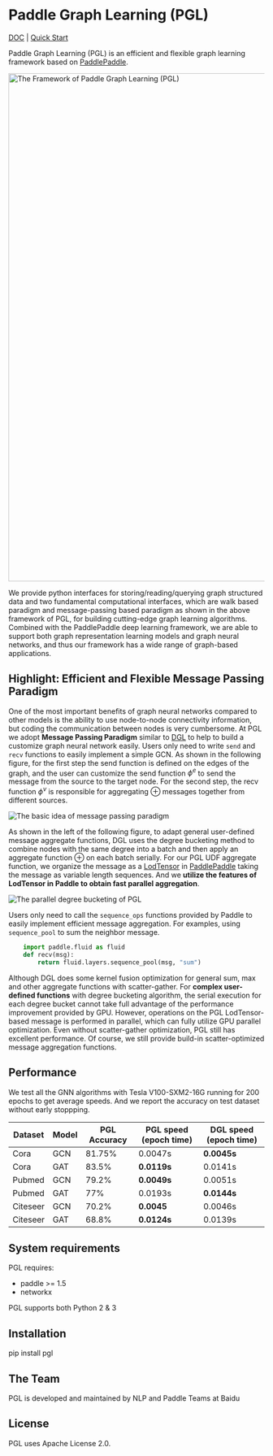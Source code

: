 # Paddle Graph Learning (PGL) 

[DOC](https://pgl.readthedocs.io/en/latest/) | [Quick Start](https://pgl.readthedocs.io/en/latest/instruction.html)

Paddle Graph Learning (PGL) is an efficient and flexible graph learning framework based on [PaddlePaddle](https://github.com/PaddlePaddle/Paddle). 


<img src="https://github.com/PaddlePaddle/PGL/blob/master/docs/source/_static/framework_of_pgl.png" alt="The Framework of Paddle Graph Learning (PGL)" width="1000">


We provide python interfaces for storing/reading/querying graph structured data and two fundamental computational interfaces, which are walk based paradigm and message-passing based paradigm as shown in the above framework of PGL, for building cutting-edge graph learning algorithms.  Combined with the PaddlePaddle deep learning framework, we are able to support both graph representation learning models and graph neural networks, and thus our framework has a wide range of graph-based applications.


## Highlight: Efficient and Flexible Message Passing Paradigm

One of the most important benefits of graph neural networks compared to other models is the ability to use node-to-node connectivity information, but coding the communication between nodes is very cumbersome. At PGL we adopt **Message Passing Paradigm** similar to [DGL](https://github.com/dmlc/dgl) to help to build a customize graph neural network easily. Users only need to write ```send``` and ```recv``` functions to easily implement a simple GCN. As shown in the following figure, for the first step the send function is defined on the edges of the graph, and the user can customize the send function $\phi^e$ to send the message from the source to the target node. For the second step, the recv function $\phi^v$ is responsible for aggregating $\oplus$ messages together from different sources.

![The basic idea of message passing paradigm](https://github.com/PaddlePaddle/PGL/blob/master/docs/source/_static/message_passing_paradigm.png)


As shown in the left of the following figure, to adapt general user-defined message aggregate functions, DGL uses the degree bucketing method to combine nodes with the same degree into a batch and then apply an aggregate function $\oplus$ on each batch serially. For our PGL UDF aggregate function, we organize the message as a [LodTensor](http://www.paddlepaddle.org/documentation/docs/en/1.4/user_guides/howto/basic_concept/lod_tensor_en.html) in [PaddlePaddle](https://github.com/PaddlePaddle/Paddle) taking the message as variable length sequences. And we **utilize the features of LodTensor in Paddle to obtain fast parallel aggregation**. 


![The parallel degree bucketing of PGL](https://github.com/PaddlePaddle/PGL/blob/master/docs/source/_static/parallel_degree_bucketing.png)



Users only need to call the ```sequence_ops``` functions provided by Paddle to easily implement efficient message aggregation. For examples, using ```sequence_pool``` to sum the neighbor message.
```python
    import paddle.fluid as fluid
    def recv(msg):
        return fluid.layers.sequence_pool(msg, "sum")
```


Although DGL does some kernel fusion optimization for general sum, max and other aggregate functions with scatter-gather. For **complex user-defined functions** with degree bucketing algorithm, the serial execution for each degree bucket cannot take full advantage of the performance improvement provided by GPU. However, operations on the PGL LodTensor-based message is performed in parallel, which can fully utilize GPU parallel optimization. Even without scatter-gather optimization, PGL still has excellent performance. Of course, we still provide build-in scatter-optimized message aggregation functions.

## Performance


We test all the GNN algorithms with Tesla V100-SXM2-16G running for 200 epochs to get average speeds. And we report the accuracy on test dataset without early stoppping.

| Dataset | Model |  PGL Accuracy | PGL speed (epoch time) | DGL speed (epoch time) |
| -------- | ----- | ----------------- | ------------ | ------------------------------------ |
| Cora | GCN |81.75% | 0.0047s | **0.0045s** |
| Cora | GAT | 83.5% | **0.0119s** | 0.0141s |
| Pubmed | GCN |79.2% |**0.0049s** |0.0051s |
| Pubmed | GAT | 77% |0.0193s|**0.0144s**|
| Citeseer | GCN |70.2%| **0.0045** |0.0046s|
| Citeseer | GAT |68.8%| **0.0124s** |0.0139s|

## System requirements

PGL requires:

* paddle >= 1.5
* networkx 


PGL supports both Python 2 & 3


## Installation

pip install pgl




## The Team

PGL is developed and maintained by NLP and Paddle Teams at Baidu

## License

PGL uses Apache License 2.0.
